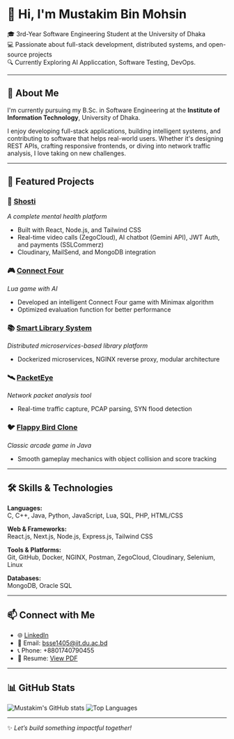 # 👋 Hi, I'm Mustakim Bin Mohsin

🎓 3rd-Year Software Engineering Student at the University of Dhaka  
💻 Passionate about full-stack development, distributed systems, and open-source projects  
🔍 Currently Exploring AI Appliccation, Software Testing, DevOps.  

---

## 🚀 About Me

I'm currently pursuing my B.Sc. in Software Engineering at the **Institute of Information Technology**, University of Dhaka.

I enjoy developing full-stack applications, building intelligent systems, and contributing to software that helps real-world users. Whether it's designing REST APIs, crafting responsive frontends, or diving into network traffic analysis, I love taking on new challenges.

---

## 💼 Featured Projects

### 🔗 [Shosti](https://github.com/FarhanTausif/shosti)  
*A complete mental health platform*  
- Built with React, Node.js, and Tailwind CSS  
- Real-time video calls (ZegoCloud), AI chatbot (Gemini API), JWT Auth, and payments (SSLCommerz)  
- Cloudinary, MailSend, and MongoDB integration

### 🎮 [Connect Four](https://github.com/T-T0ha/Connect-Four)  
*Lua game with AI*  
- Developed an intelligent Connect Four game with Minimax algorithm  
- Optimized evaluation function for better performance

### 📚 [Smart Library System](https://github.com/Piccolo7210/Smart-Library-System)  
*Distributed microservices-based library platform*  
- Dockerized microservices, NGINX reverse proxy, modular architecture  

### 🛰 [PacketEye](https://github.com/Piccolo7210/SPL1)  
*Network packet analysis tool*  
- Real-time traffic capture, PCAP parsing, SYN flood detection  

### 🐦 [Flappy Bird Clone](https://github.com/Piccolo7210/Flappy-Bird)  
*Classic arcade game in Java*  
- Smooth gameplay mechanics with object collision and score tracking  

---

## 🛠 Skills & Technologies

**Languages:**  
C, C++, Java, Python, JavaScript, Lua, SQL, PHP, HTML/CSS

**Web & Frameworks:**  
React.js, Next.js, Node.js, Express.js, Tailwind CSS

**Tools & Platforms:**  
Git, GitHub, Docker, NGINX, Postman, ZegoCloud, Cloudinary, Selenium, Linux

**Databases:**  
MongoDB, Oracle SQL

---

## 📫 Connect with Me

- 🌐 [LinkedIn](https://www.linkedin.com/in/mustakim-bin-mohsin/)  
- 💌 Email: bsse1405@iit.du.ac.bd  
- 📞 Phone: +8801740790455  
- 🧠 Resume: [View PDF](https://docs.google.com/document/d/1RAZFTMS9vk3TcmjV4ZwxPs90V4C5aWwD8GToiNgk2Wo/edit?usp=sharing)

---

## 📊 GitHub Stats

![Mustakim's GitHub stats](https://github-readme-stats.vercel.app/api?username=Piccolo7210&show_icons=true&theme=radical)
![Top Languages](https://github-readme-stats.vercel.app/api/top-langs/?username=Piccolo7210&layout=compact&theme=radical)

---

✨ *Let’s build something impactful together!*
